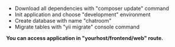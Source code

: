- Download all dependencies with "composer update" command
- Init application and choose "development" environment
- Create database with name "chatroom"
- Migrate tables with "yii migrate" console command

**You can access application in "yourhost/frontend/web" route.**
